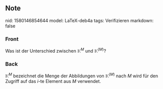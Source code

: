 ## Note
nid: 1580146854644
model: LaTeX-deb4a
tags: Verifizieren
markdown: false

### Front
Was ist der Unterschied zwischen $\mathbb{K}^{M}$ und $\mathbb{K}^{(M)}$?

### Back
$\mathbb{K}^{M}$ bezeichnet die Menge der Abbildungen von  $\mathbb{K}^{(M)}$ nach $M$ wird für den Zugriff auf das $i$-te Element aus $M$ verwendet.
